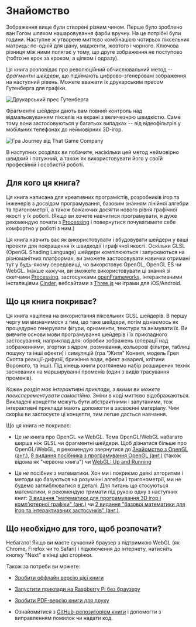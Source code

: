 # Знайомство

<canvas id="custom" class="canvas" data-fragment-url="cmyk-halftone.frag" data-textures="vangogh.jpg" width="700px" height="320px"></canvas>

Зображення вище були створені різним чином. Перше було зроблено ван Гогом шляхом нашаровування фарби вручну. На це потрібні були години. Наступне ж утворене миттєво комбінацією чотирьох піксельних матриць: по-одній для ціану, мадженти, жовтого і чорного. Ключова різниця між ними полягає у тому, що друге зображення не поступово (тобто не крок за кроком, а цілком і одразу). 

Ця книга розповідає про революційний обчислювальний метод -- *фрагментні шейдери*, що підіймають цифрово-згенеровані зображення на наступний рівень. Можете вважати їх друкарським пресом Гутенберга для графіки.   

![Друкарський прес Гутенберга](gutenpress.jpg)

Фрагментні шейдери дають вам повний контроль над відмальовуванням пікселів на екрані з величезною швидкістю. Саме тому вони застосовуються у багатьох випадках -- від відеофільтрів у мобільних телефонах до неймовірних 3D-ігор.

![Гра Journey від That Game Company](journey.jpg)

В наступних розділах ви побачите, насікільки цей метод неймовірно швидкий і потужний, а також як використовувати його у своїй професійній і особистій роботі.

## Для кого ця книга?

Ця книга написана для креативних програмістів, розробників ігор та інженерів з досвідом програмування, базовим знанням лінійної алгебри та тригонометрії, а також бажаючих досягти нового рівня графічної якості у їх роботі. (Якщо ви хочете навчитися програмувати, я дуже рекомендую почати з [Processing](https://processing.org/) і повернутися почуватимете себе комфортно у роботі з ним.)

Ця книга навчить вас як використовувати і вбудовувати шейдери у ваші проекти для покращення їх швидкодії і графічної якості. Оскільки GLSL (OpenGL Shading Language) шейдери компілюються і запускаються на різноманітних платформах, ви зможете застосовувати навички отримані тут у будь-якому середовищі, чо викорстовує OpenGL, OpenGL ES чи WebGL. Інакше кажучи, ви зможете використовувати ці знання зі скетчами [Processing](https://processing.org/), застосунками [openFrameworks](http://openframeworks.cc/), інтерактивними інсталяціями [Cinder](http://libcinder.org/), вебсайтами з [Three.js](http://threejs.org/) чи іграми для iOS/Android.

## Що ця книга покриває?

Ця книга націлена на використання піксельних GLSL
 шейдерів. В першу чергу ми визначимося з тим, що таке шейдери, потім дізнаємось як процедурно генерувати фігури, орнаменти, текстури та анімувати їх. Ви вивчите основи мови програмування шейдерів і їх прикладного застосування, наприклад для: обробки зображень (операції над зображеннями, згортки з ядром, розмивання, кольорові фільтри, таблиці пошуку та інші ефекти) і симуляцій (гра "Житя" Конвея, модель Грея Скотта реакції-дифузії, брижіння води, ефект акварелі, клітини Вороного, та інші). Під кінець книги розглянемо набір розширених технік заснованих на маршируванні променів (один з видів трасування променів). 

*Кожен розділ має інтерактивні приклади, з якими ви можете поексперементувати самостійно.* Зміни в коді миттєво відображаються. Викладені концепти можуть бути абстрактними і запутаними, тож інтерактивні приклади мають допомогти в засвоєнні матеріалу. Чим скоріш ви застосуєте ці концепти, тим легше дасться навчання.

Що ця книга не покриває:

* Це *не* книга про OpenGL чи WebGL. Тема OpenGL/WebGL набагато ширша ніж GLSL
 чи фрагментні шейдери. Щоб дізнатися більше про OpenGL/WebGL, я рекомендую звернутися до
 [Знайомство з OpenGL (анг.)](https://open.gl/introduction), [8 видання посібника з програмування OpenGL (анг.)](http://www.amazon.com/OpenGL-Programming-Guide-Official-Learning/dp/0321773039/ref=sr_1_1?s=books&ie=UTF8&qid=1424007417&sr=1-1&keywords=open+gl+programming+guide) (також відома як "червона книга") чи [WebGL: Up and Running](http://www.amazon.com/WebGL-Up-Running-Tony-Parisi/dp/144932357X/ref=sr_1_4?s=books&ie=UTF8&qid=1425147254&sr=1-4&keywords=webgl)

* Це *не* посібник з математики. Хоч ми і покриємо деякі алгоритми і методи що базуються на розумінні алгебри і тригонометрії, ми не будемо заглиблюватися в деталі. Для питань що стосуються математики, я рекомендую тримати під рукою одну з наступних книг: [3 видання "математики для програмування 3D ігор і комп'ютерної графіки" (анг.)](http://www.amazon.com/Mathematics-Programming-Computer-Graphics-Third/dp/1435458869/ref=sr_1_1?ie=UTF8&qid=1424007839&sr=8-1&keywords=mathematics+for+games) чи [2 видання "базової математики для ігор та інтерактиавних застосунків" (анг.)](http://www.amazon.com/Essential-Mathematics-Games-Interactive-Applications/dp/0123742978/ref=sr_1_1?ie=UTF8&qid=1424007889&sr=8-1&keywords=essentials+mathematics+for+developers).

## Що необхідно для того, щоб розпочати?


Небагато! Якщо ви маєте сучасний браузер з підтримкою WebGL (як Chrome, Firefox чи то Safari) і підключення до інтернету, натисніть кнопку "Next" в кінці цієї сторінки. 

Також за потреби ви можете:

- [Зробити оффлайн версію цієї книги](https://thebookofshaders.com/appendix/00/)

- [Запустити приклади на Raspberry Pi без браузеру](https://thebookofshaders.com/appendix/01/)

- [Зробити PDF-версію книги для друку](https://thebookofshaders.com/appendix/02/)

- Ознайомитися з [GitHub-репозиторієм книги](https://github.com/patriciogonzalezvivo/thebookofshaders) і допомогти з виправленням помилок чи надати код.
